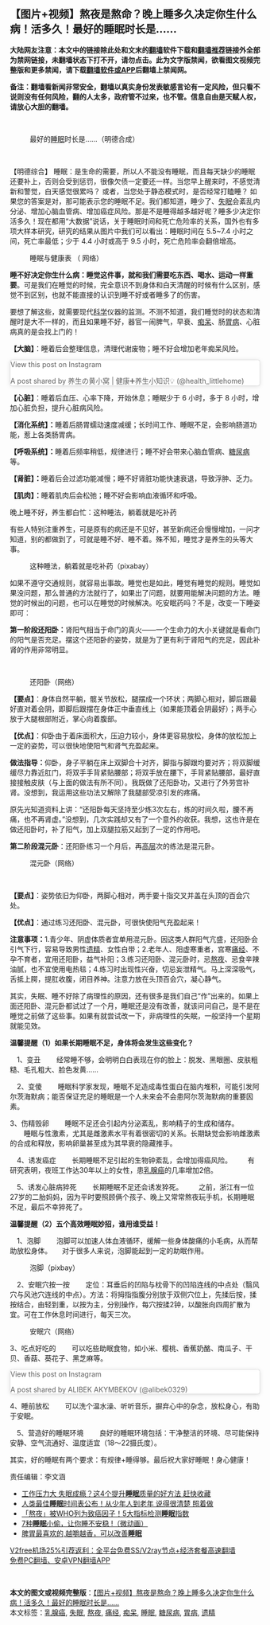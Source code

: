  <h2>【图片+视频】熬夜是熬命？晚上睡多久决定你生什么病！活多久！最好的睡眠时长是……</h2> <p class="notice"><b>大陆网友注意：本文中的链接除此处和文末的<a href="https://github.com/bannedbook/fanqiang" >翻墙</a>软件下载和<a href="https://github.com/killgcd/justmysocks/blob/master/README.md">翻墙推荐</a>链接外全部为禁网链接，未翻墙状态下打不开，请勿点击。此为文字版禁闻，欲看图文视频完整版和更多禁闻，请下载<a href="https://github.com/bannedbook/fanqiang">翻墙软件或APP</a>后翻墙上禁闻网。</p><p>备注：翻墙看新闻非常安全，翻墙以真实身份发表敏感言论有一定风险，但只看不说则没有任何风险，翻的人太多，政府管不过来，也不管。信息自由是天赋人权，请放心大胆的翻墙。</b></p>  <div class="entry"> <br /> <figure><figcaption class="wp-caption-text">最好的<a href="https://www.bannedbook.org/bnews/tag/%e7%9d%a1%e7%9c%a0/" class="st_tag internal_tag" rel="tag" title="标签 睡眠 下的日志">睡眠</a>时长是……（明德合成）</figcaption></figure> <p></p> <p>&nbsp;</p> <p>【明德综合】 睡眠：是生命的需要，所以人不能没有睡眠，而且每天缺少的睡眠还要补上，否则会受到惩罚，很像欠债一定要还一样。当您早上醒来时，不感觉清新和警觉，白天感觉很累吗？ 或者，当您处于静态模式时，是否经常打瞌睡？ 如果您的答案是对，那可能表示您的睡眠不足。我们都知道，睡少了、<a href="https://www.bannedbook.org/bnews/tag/%e5%a4%b1%e7%9c%a0/" class="st_tag internal_tag" rel="tag" title="标签 失眠 下的日志">失眠</a>会紊乱内分泌、增加心脑血管病、增加癌症风险。那是不是睡得越多越好呢？睡多少决定你活多久！现在都用“大数据”说话，关于睡眠时间和死亡危险率的关系，国外也有多项大样本研究，研究的结果从图片中我们可以看出：睡眠时间在 5.5~7.4 小时之间，死亡率最低；少于 4.4 小时或高于 9.5 小时，死亡危险率会翻倍增高。</p> <figure id="attachment_20217" aria-describedby="caption-attachment-20217" style="width: 1148px" class="wp-caption alignnone"><figcaption id="caption-attachment-20217" class="wp-caption-text">睡眠与健康表 （ 网络）</figcaption></figure> <p><strong>睡不好决定你生什么病：睡觉这件事，就和我们需要吃东西、喝水、运动一样重要</strong>。可是我们在睡觉的时候，完全意识不到身体和白天清醒的时候有什么区别，感觉不到区别，也就不能直接的认识到睡不好或者睡多了的伤害。</p> <p>要想了解这些，就需要现代<span class='wp_keywordlink'><a href="https://www.bannedbook.org/forum11/topic309.html" title="禁片：“科学”的棍子" target="_blank">科学</a></span>仪器的监测。不测不知道，我们睡觉时的状态和清醒时是大不一样的，而且如果睡不好，器官一闹脾气，早衰、<a href="https://www.bannedbook.org/bnews/tag/%E7%97%B4%E5%91%86/" class="st_tag internal_tag" rel="tag" title="标签 痴呆 下的日志">痴呆</a>、肠<a href="https://www.bannedbook.org/bnews/tag/%e8%83%83%e7%97%85/" class="st_tag internal_tag" rel="tag" title="标签 胃病 下的日志">胃病</a>、心脏病真的是会找上门的！</p> <p><strong>【大脑】</strong>：睡着后会整理信息，清理代谢废物；睡不好会增加老年痴呆风险。</p> <blockquote class="instagram-media" data-instgrm-captioned data-instgrm-permalink="https://www.instagram.com/p/CGmyGGtB-fm/?utm_source=ig_embed&amp;utm_campaign=loading" data-instgrm-version="13" style=" background:#FFF; border:0; border-radius:3px; box-shadow:0 0 1px 0 rgba(0,0,0,0.5),0 1px 10px 0 rgba(0,0,0,0.15); margin: 1px; max-width:658px; min-width:326px; padding:0; width:99.375%; width:-webkit-calc(100% - 2px); width:calc(100% - 2px);"><p>               View this post on Instagram                       </p> <p>A post shared by 养生の黄小窝 | 健康➕养生小知识💡 (@health_littlehome)</p> </blockquote> <p><strong>【心脏】</strong>：睡着后血压、心率下降，开始休息；睡眠少于 6 小时，多于 8 小时，增加心脏负担，提升心脏病风险。</p> <p><strong>【消化系统】：</strong>睡着后肠胃蠕动速度减缓；长时间工作、睡眠不足，会影响肠道功能，惹上各类肠胃病。</p> <p><strong>【呼吸系统】：</strong>睡着后频率稍低，规律进行；睡不好会带来心脑血管病、<a href="https://www.bannedbook.org/bnews/tag/%e7%b3%96%e5%b0%bf%e7%97%85/" class="st_tag internal_tag" rel="tag" title="标签 糖尿病 下的日志">糖尿病</a>等。</p>  <p><strong>【肾脏】：</strong>睡着后会过滤功能减慢；睡不好肾脏功能快速衰退，导致浮肿、乏力。</p> <p><strong>【肌肉】：</strong>睡着肌肉后会松弛；睡不好会影响血液循环和呼吸。</p> <p>晚上睡不好，养生都白忙：这种睡法，躺着就是吃补药</p> <p>有些人特别注重养生，可是原有的病还是不见好，甚至新病还会慢慢增加，一问才知道，别的都做到了，可就是睡不好、睡不着。殊不知，睡觉才是养生的头等大事。</p> <figure id="attachment_20220" aria-describedby="caption-attachment-20220" style="width: 1148px" class="wp-caption alignnone"><figcaption id="caption-attachment-20220" class="wp-caption-text">这种睡法，躺着就是吃补药（pixabay）</figcaption></figure> <p>如果不遵守交通规则，就容易出事故。睡觉也是如此，睡觉有睡觉的规则。睡觉如果没问题，那么普通的方法就行了，如果出了问题，就要用能解决问题的方法。睡觉的时候出的问题，也可以在睡觉的时候解决。吃安眠药吗？不是，改变一下睡姿即可：</p> <p><strong>第一阶段还阳卧：</strong>肾阳气相当于命门的真火——一个生命力的大小关键就是看命门的阳气是否充足。摆这个还阳卧的姿势，就是为了更有利于肾阳气的充足，因此补肾的作用非常明显。</p> <p>&nbsp;</p> <figure id="attachment_20222" aria-describedby="caption-attachment-20222" style="width: 1130px" class="wp-caption alignnone"><figcaption id="caption-attachment-20222" class="wp-caption-text">还阳卧（网络）</figcaption></figure> <p><strong>【要点】</strong>：身体自然平躺，髋关节放松，腿摆成一个环状；两脚心相对，脚后跟最好直对着会阴，即脚后跟摆在身体正中垂直线上（如果能顶着会阴最好）；两手心放于大腿根部附近，掌心向着腹部。</p> <p><strong>【优点】</strong>：仰卧由于着床面积大，压迫力较小，身体更容易放松，身体的放松加上一定的姿势，可以很快地使阳气和肾气充盈起来。</p> <p><strong>做法指导：</strong>仰卧，身子平躺在床上双脚合十对齐，脚指与脚跟均要对齐；将双脚缓缓尽力靠近肛门，将双手手背紧贴腰部；将双手放在腰下，手背紧贴腰部，最好直接接触皮肤（与上面的做法有所不同）。我既做了还阳卧功，又进行了外劳宫补肾。没想到，我运用这些功法又解除了我腿部受凉引发的疼痛。</p> <p>原先光知道资料上讲：“还阳卧每天坚持至少练3次左右，练的时间久啦，腰不再痛，也不再肾虚。”没想到，几次实践却又有了一个意外的收获。我想，这也许是在做还阳卧时，补了阳气，加上双腿拉筋又起到了一定的作用吧。</p>  <p><strong>第二阶段混元卧</strong>：还阳卧练习一个月后，再<span class='wp_keywordlink_affiliate'><a href="https://www.bannedbook.org/bnews/ccpdope/" title="中共高层内幕" target="_blank">高层</a></span>次的练法是混元卧。</p> <figure id="attachment_20225" aria-describedby="caption-attachment-20225" style="width: 1147px" class="wp-caption alignnone"><figcaption id="caption-attachment-20225" class="wp-caption-text">混元卧（网络）</figcaption></figure> <p>&nbsp;</p> <p><strong>【要点】</strong>：姿势依旧为仰卧，两脚心相对，两手要十指交叉并盖在头顶的百会穴处。</p> <p><strong>【优点】</strong>：通过练习还阳卧、混元卧，可很快使阳气充盈起来！</p> <p><strong>注意事项：</strong>1.青少年、阴虚体质者宜单用混元卧。因这类人群阳气亢盛，还阳卧会引气下行，容易导致男性<a href="https://www.bannedbook.org/bnews/tag/%e9%81%97%e7%b2%be/" class="st_tag internal_tag" rel="tag" title="标签 遗精 下的日志">遗精</a>、女性白带；2.老年人、阳虚寒重者，宫寒<a href="https://www.bannedbook.org/bnews/tag/%E7%97%9B%E7%BB%8F/" class="st_tag internal_tag" rel="tag" title="标签 痛经 下的日志">痛经</a>、不孕不育者，宜用还阳卧，益气补阳；3.练习还阳卧、混元卧时，忌<a href="https://www.bannedbook.org/bnews/tag/%E7%86%AC%E5%A4%9C/" class="st_tag internal_tag" rel="tag" title="标签 熬夜 下的日志">熬夜</a>、忌食辛辣油腻，也不宜使用电热毯；4.练习时出现性兴奋，切忌妄泄精气。马上深深吸气，舌抵上腭，提肛收腹，闭目养神。注意力放在头顶百会穴，凝心静气。</p> <p>其实，失眠、睡不好除了病理性的原因，还有很多是我们自己“作”出来的。如果上面还阳卧、混元卧都试过了一个月，睡眠还是没有改善，就该问问自己，是不是在睡觉之前做了这些事。如果有就尝试改一下，非病理性的失眠，一般坚持一个星期就能见效。</p> <p><strong>温馨提醒（1）如果长期睡眠不足，身体将会发生这些变化？　</strong></p> <p>　1、变丑 　　经常睡不够，会明明白白表现在你的脸上：脱发、黑眼圈、皮肤粗糙、毛孔粗大、脸色发黄…… 　</p> <p>　2、变傻 　　睡眠科学家发现，睡眠不足造成毒性蛋白在脑内堆积，可能引发阿尔茨海默病；能否保证充足的睡眠是一个人未来会不会患阿尔茨海默病的重要因素。 　　</p> <p>3、伤精毁卵 　　睡眠不足还会引起内分泌紊乱，影响精子的生成和储存。 　　睡眠与性激素，尤其是雌激素水平有着很密切的关系。长期缺觉会影响雌激素的合成和释放，影响卵巢甚至成为其早衰的隐藏推手。 　</p> <p>　4、诱发癌症 　　长期睡眠不足引起的生物钟紊乱，会增加得癌风险。 　　有研究表明，夜班工作达30年以上的女性，患<a href="https://www.bannedbook.org/bnews/tag/%E4%B9%B3%E8%85%BA%E7%99%8C/" class="st_tag internal_tag" rel="tag" title="标签 乳腺癌 下的日志">乳腺癌</a>的几率增加2倍。 　</p>  <p>　5、诱发心脏病猝死 　　长期睡眠不足还会诱发猝死。 　　之前，浙江有一位27岁的二胎妈妈，因为平时要照顾俩个孩子、晚上又常常熬夜玩手机，长期睡眠不足，最后不幸猝死了。</p> <p><strong>温馨提醒（2）五个高效睡眠妙招，谁用谁受益！　</strong></p> <p>　1、泡脚 　　泡脚可以加速人体血液循环，缓解一些身体酸痛的小毛病，从而帮助放松身体。　　对于很多人来说，泡脚能起到一定的助眠作用。　</p> <figure id="attachment_20226" aria-describedby="caption-attachment-20226" style="width: 1146px" class="wp-caption alignnone"><figcaption id="caption-attachment-20226" class="wp-caption-text">泡脚（pixbay）</figcaption></figure> <p>　2、安眠穴按一按 　　定位：耳垂后的凹陷与枕骨下的凹陷连线的中点处（翳风穴与风池穴连线的中点）。方法：将拇指指腹分别放于双侧穴位上，先揉后按，揉按结合，由轻到重，以按为主，分别操作，每穴按揉2钟，以酸胀向四周扩散为宜。可在工作休息时间进行，每天三次。　　</p> <figure id="attachment_20227" aria-describedby="caption-attachment-20227" style="width: 1142px" class="wp-caption alignnone"><figcaption id="caption-attachment-20227" class="wp-caption-text">安眠穴（网络）</figcaption></figure> <p>3、吃点好吃的 　　可以吃些助眠食物，如小米、樱桃、香蕉奶酪、南瓜子、干贝、香菇、葵花子、黑芝麻等。　　</p> <blockquote class="instagram-media" data-instgrm-captioned data-instgrm-permalink="https://www.instagram.com/p/33q-bRJPOp/?utm_source=ig_embed&amp;utm_campaign=loading" data-instgrm-version="13" style=" background:#FFF; border:0; border-radius:3px; box-shadow:0 0 1px 0 rgba(0,0,0,0.5),0 1px 10px 0 rgba(0,0,0,0.15); margin: 1px; max-width:658px; min-width:326px; padding:0; width:99.375%; width:-webkit-calc(100% - 2px); width:calc(100% - 2px);"><p>               View this post on Instagram                       </p> <p>A post shared by ALIBEK AKYMBEKOV (@alibek0329)</p> </blockquote> <p>4、睡前放松 　　可以洗个温水澡、听听音乐，摒弃心中的杂念，放松身心，有助于安眠。　</p> <p>　5、营造好的睡眠环境 　　良好的睡眠环境包括：干净整洁的环境、尽可能保持安静、空气流通好、温度适宜（18～22摄氏度）。</p> <p>其实，好的睡眠有两个要求：有规律+睡得够。最后祝大家好睡眠！身心健康！</p> <p>责任编辑：李文涵</p>  <ul class='op-related-articles' title='相关阅读'> <li><a href='https://www.bannedbook.org/bnews/health/20201227/1455779.html' target='_blank'>工作压力大 失眠成瘾？这4个提升<b>睡眠</b>质量的好方法 赶快收藏</a></li> <li><a href='https://www.bannedbook.org/bnews/health/20201221/1452003.html' target='_blank'>人类最佳<b>睡眠</b>时间表公布！从少年人到老年 说得很清楚 照着做</a></li> <li><a href='https://www.bannedbook.org/bnews/comments/20201219/1450701.html' target='_blank'>「熬夜」被WHO列为致癌因子！5大指标检测<b>睡眠</b>指数</a></li> <li><a href='https://www.bannedbook.org/bnews/comments/20201217/1449720.html' target='_blank'>7种<b>睡眠</b>小偷，让你睡不安稳 !（微动画）</a></li> <li><a href='https://www.bannedbook.org/bnews/comments/20201214/1447578.html' target='_blank'>脾胃最喜欢的,越嚼越香，可以改善<b>睡眠</b></a></li> </ul> <p class="texttj"> <a href="https://www.bannedbook.org/forum23/topic22702.html" target="_blank">V2free机场25%引荐返利：全平台免费SS/V2ray节点+经济套餐高速翻墙</a><br/> <a href="https://github.com/bannedbook/fanqiang/wiki/%E7%A6%81%E9%97%BB%E7%BD%91%E5%AE%89%E5%8D%93%E7%BF%BB%E5%A2%99%E6%96%B0%E9%97%BBAPP" target="_blank">免费PC翻墙、安卓VPN翻墙APP</a></p><p>&nbsp;</p><a name='sharetosocial'></a>       <div><b>本文的图文或视频完整版</b>：<a href='https://www.bannedbook.org/bnews/comments/20201229/1456795.html'>【图片+视频】熬夜是熬命？晚上睡多久决定你生什么病！活多久！最好的睡眠时长是……</a></div>  </div><!--END ENTRY--> <div class="postfooter"> <div>本文标签：<a href="https://www.bannedbook.org/bnews/tag/%E4%B9%B3%E8%85%BA%E7%99%8C/" rel="tag">乳腺癌</a>, <a href="https://www.bannedbook.org/bnews/tag/%e5%a4%b1%e7%9c%a0/" rel="tag">失眠</a>, <a href="https://www.bannedbook.org/bnews/tag/%E7%86%AC%E5%A4%9C/" rel="tag">熬夜</a>, <a href="https://www.bannedbook.org/bnews/tag/%E7%97%9B%E7%BB%8F/" rel="tag">痛经</a>, <a href="https://www.bannedbook.org/bnews/tag/%E7%97%B4%E5%91%86/" rel="tag">痴呆</a>, <a href="https://www.bannedbook.org/bnews/tag/%e7%9d%a1%e7%9c%a0/" rel="tag">睡眠</a>, <a href="https://www.bannedbook.org/bnews/tag/%e7%b3%96%e5%b0%bf%e7%97%85/" rel="tag">糖尿病</a>, <a href="https://www.bannedbook.org/bnews/tag/%e8%83%83%e7%97%85/" rel="tag">胃病</a>, <a href="https://www.bannedbook.org/bnews/tag/%e9%81%97%e7%b2%be/" rel="tag">遗精</a></div>  </div><!--END POSTFOOTER--> 